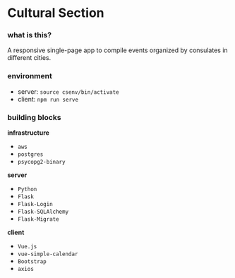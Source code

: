 # Cultural Section

### what is this?

A responsive single-page app to compile events organized by consulates in different cities.

### environment

- server: `source csenv/bin/activate`
- client: `npm run serve`

### building blocks

**infrastructure**
- `aws`
- `postgres`
- `psycopg2-binary`

**server**
- `Python`
- `Flask`
- `Flask-Login`
- `Flask-SQLAlchemy`
- `Flask-Migrate`

**client**
- `Vue.js`
- `vue-simple-calendar`
- `Bootstrap`
- `axios`